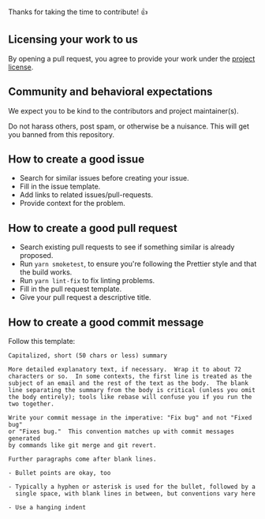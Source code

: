 Thanks for taking the time to contribute! :+1:

## Licensing your work to us

By opening a pull request, you agree to provide your work under the [project license](https://github.com/RoostingGeese/git-gosling/blob/main/LICENSE.md).

## Community and behavioral expectations

We expect you to be kind to the contributors and project maintainer(s).

Do not harass others, post spam, or otherwise be a nuisance.
This will get you banned from this repository.

## How to create a good issue

- Search for similar issues before creating your issue.
- Fill in the issue template.
- Add links to related issues/pull-requests.
- Provide context for the problem.

## How to create a good pull request

- Search existing pull requests to see if something similar is already proposed.
- Run `yarn smoketest`, to ensure you're following the Prettier style and that the build works.
- Run `yarn lint-fix` to fix linting problems.
- Fill in the pull request template.
- Give your pull request a descriptive title.

## How to create a good commit message

Follow this template:

<!-- The commit template is lifted from https://github.com/progit/progit2/blob/master/book/05-distributed-git/sections/contributing.asc -->
<!-- Thank you Tim Pope and ProGit2 for this template! -->

```
Capitalized, short (50 chars or less) summary

More detailed explanatory text, if necessary.  Wrap it to about 72
characters or so.  In some contexts, the first line is treated as the
subject of an email and the rest of the text as the body.  The blank
line separating the summary from the body is critical (unless you omit
the body entirely); tools like rebase will confuse you if you run the
two together.

Write your commit message in the imperative: "Fix bug" and not "Fixed bug"
or "Fixes bug."  This convention matches up with commit messages generated
by commands like git merge and git revert.

Further paragraphs come after blank lines.

- Bullet points are okay, too

- Typically a hyphen or asterisk is used for the bullet, followed by a
  single space, with blank lines in between, but conventions vary here

- Use a hanging indent
```
